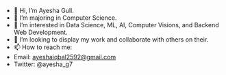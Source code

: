 - 👋 Hi, I’m Ayesha Gull.
- 🌱 I’m majoring in Computer Science.
- 👀 I’m interested in Data Science, ML, AI, Computer Visions, and Backend Web Development.
- 💞️ I’m looking to display my work and collaborate with others on their.
- 📫 How to reach me:
- Email: ayeshaiqbal2592@gmail.com
- Twitter: @ayesha_g7

<!---
ayeshag7/ayeshag7 is a ✨ special ✨ repository because its `README.md` (this file) appears on your GitHub profile.
You can click the Preview link to take a look at your changes.
--->
